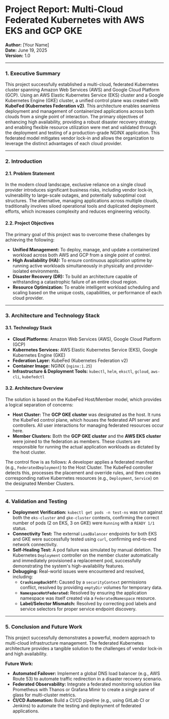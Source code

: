 # **Project Report: Multi-Cloud Federated Kubernetes with AWS EKS and GCP GKE**

**Author:** [Your Name]  
**Date:** June 19, 2025  
**Version:** 1.0

---

### **1. Executive Summary**

This project successfully established a multi-cloud, federated Kubernetes cluster spanning Amazon Web Services (AWS) and Google Cloud Platform (GCP). Using an AWS Elastic Kubernetes Service (EKS) cluster and a Google Kubernetes Engine (GKE) cluster, a unified control plane was created with **KubeFed (Kubernetes Federation v2)**. This architecture enables seamless deployment and management of containerized applications across both clouds from a single point of interaction. The primary objectives of enhancing high availability, providing a robust disaster recovery strategy, and enabling flexible resource utilization were met and validated through the deployment and testing of a production-grade NGINX application. This federated model mitigates vendor lock-in and allows the organization to leverage the distinct advantages of each cloud provider.

---

### **2. Introduction**

#### **2.1. Problem Statement**

In the modern cloud landscape, exclusive reliance on a single cloud provider introduces significant business risks, including vendor lock-in, vulnerability to large-scale outages, and potentially suboptimal cost structures. The alternative, managing applications across multiple clouds, traditionally involves siloed operational tools and duplicated deployment efforts, which increases complexity and reduces engineering velocity.

#### **2.2. Project Objectives**

The primary goal of this project was to overcome these challenges by achieving the following:

*   **Unified Management:** To deploy, manage, and update a containerized workload across both AWS and GCP from a single point of control.
*   **High Availability (HA):** To ensure continuous application uptime by running active workloads simultaneously in physically and provider-isolated environments.
*   **Disaster Recovery (DR):** To build an architecture capable of withstanding a catastrophic failure of an entire cloud region.
*   **Resource Optimization:** To enable intelligent workload scheduling and scaling based on the unique costs, capabilities, or performance of each cloud provider.

---

### **3. Architecture and Technology Stack**

#### **3.1. Technology Stack**

*   **Cloud Platforms:** Amazon Web Services (AWS), Google Cloud Platform (GCP)
*   **Kubernetes Services:** AWS Elastic Kubernetes Service (EKS), Google Kubernetes Engine (GKE)
*   **Federation Layer:** KubeFed (Kubernetes Federation v2)
*   **Container Image:** NGINX (`nginx:1.25`)
*   **Infrastructure & Deployment Tools:** `kubectl`, `helm`, `eksctl`, `gcloud`, `aws-cli`, `kubefedctl`

#### **3.2. Architecture Overview**

The solution is based on the KubeFed Host/Member model, which provides a logical separation of concerns:

*   **Host Cluster:** The **GCP GKE cluster** was designated as the host. It runs the KubeFed control plane, which houses the federated API server and controllers. All user interactions for managing federated resources occur here.
*   **Member Clusters:** Both the **GCP GKE cluster** and the **AWS EKS cluster** were joined to the federation as members. These clusters are responsible for running the actual application workloads as dictated by the host cluster.

The control flow is as follows: A developer applies a federated manifest (e.g., `FederatedDeployment`) to the Host Cluster. The KubeFed controller detects this, processes the placement and override rules, and then creates corresponding native Kubernetes resources (e.g., `Deployment`, `Service`) on the designated Member Clusters.

---

### **4. Validation and Testing**

*   **Deployment Verification:** `kubectl get pods -n test-ns` was run against both the `eks-cluster` and `gke-cluster` contexts, confirming the correct number of pods (2 on EKS, 3 on GKE) were `Running` with a `READY 1/1` status.
*   **Connectivity Test:** The external `LoadBalancer` endpoints for both EKS and GKE were successfully tested using `curl`, confirming end-to-end network connectivity.
*   **Self-Healing Test:** A pod failure was simulated by manual deletion. The Kubernetes `Deployment` controller on the member cluster automatically and immediately provisioned a replacement pod, successfully demonstrating the system's high-availability features.
*   **Debugging:** Real-world issues were encountered and resolved, including:
    *   **`CrashLoopBackOff`:** Caused by a `securityContext` permissions conflict, resolved by providing `emptyDir` volumes for temporary data.
    *   **`NamespaceNotFederated`:** Resolved by ensuring the application namespace was itself created via a `FederatedNamespace` resource.
    *   **Label/Selector Mismatch:** Resolved by correcting pod labels and service selectors for proper service endpoint discovery.

---

### **5. Conclusion and Future Work**

This project successfully demonstrates a powerful, modern approach to multi-cloud infrastructure management. The federated Kubernetes architecture provides a tangible solution to the challenges of vendor lock-in and high availability.

**Future Work:**

*   **Automated Failover:** Implement a global DNS load balancer (e.g., AWS Route 53) to automate traffic redirection in a disaster recovery scenario.
*   **Federated Observability:** Integrate a federated monitoring solution like Prometheus with Thanos or Grafana Mimir to create a single pane of glass for multi-cluster metrics.
*   **CI/CD Automation:** Build a CI/CD pipeline (e.g., using GitLab CI or Jenkins) to automate the testing and deployment of federated applications.
